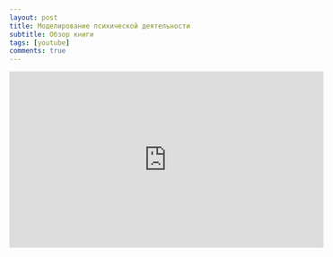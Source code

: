 ```yaml
---
layout: post
title: Моделирование психической деятельности
subtitle: Обзор книги
tags: [youtube]
comments: true
---
```


<iframe width="560" height="315" src="https://www.youtube-nocookie.com/embed/Fzo-lc6sR7A" frameborder="0" allow="accelerometer; autoplay; encrypted-media; gyroscope; picture-in-picture" allowfullscreen></iframe>
